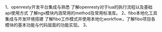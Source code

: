1、openresty开发平台集成与熟悉
	了解openresty对于lua的执行流程以及基础api使用方式
	了解ngx模块内涵常用的method及常用标准库。
2、fibo本地化工具集成与开发环境搭建
	了解fibo工作模式并使用本地化workflow，了解fibo项目各模块的基本功能与代码层面的功能实现。
3、